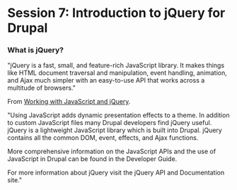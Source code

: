 # Session 7: Introduction to jQuery for Drupal


### What is jQuery?

"jQuery is a fast, small, and feature-rich JavaScript library. It makes things like HTML document traversal and manipulation, event handling, animation, and Ajax much simpler with an easy-to-use API that works across a multitude of browsers."

From [Working with JavaScript and jQuery](https://www.drupal.org/node/171213).

"Using JavaScript adds dynamic presentation effects to a theme. In addition to custom JavaScript files many Drupal developers find jQuery useful. jQuery is a lightweight JavaScript library which is built into Drupal. jQuery contains all the common DOM, event, effects, and Ajax functions.

More comprehensive information on the JavaScript APIs and the use of JavaScript in Drupal can be found in the Developer Guide.

For more information about jQuery visit the jQuery API and Documentation site."


